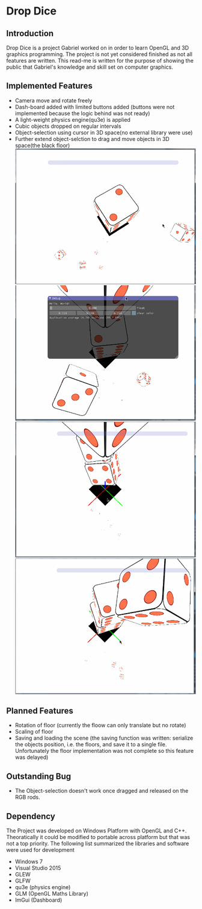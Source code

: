 Drop Dice
=========

Introduction
------------

Drop Dice is a project Gabriel worked on in order to learn OpenGL and 3D graphics programming. The project is not yet considered finished as not all features are written. This read-me is written for the purpose of showing the public that Gabriel's knowledge and skill set on computer graphics.


Implemented Features
--------------------
* Camera move and rotate freely
* Dash-board added with limited buttons added (buttons were not implemented because the logic behind was not ready)
* A light-weight physics engine(qu3e) is applied
* Cubic objects dropped on regular intervals
* Object-selection using cursor in 3D space(no external library were use)
* Further extend object-selction to drag and move objects in 3D space(the black floor)
![camera](/screenshots/1.gif?raw=true)
![dashboard](/screenshots/2.gif?raw=true)
![moving ground](/screenshots/3.gif?raw=true)
![moving ground](/screenshots/4.gif?raw=true)

Planned Features
----------------
* Rotation of floor (currently the floow can only translate but no rotate)
* Scaling of floor
* Saving and loading the scene (the saving function was written: serialize the objects position, i.e. the floors, and save it to a single file. Unfortunately the floor implementation was not complete so this feature was delayed)

Outstanding Bug
---------------
* The Object-selection doesn't work once dragged and released on the RGB rods.

Dependency
----------
The Project was developed on Windows Platform with OpenGL and C++. Theoratically it could be modified to portable across platform but that was not a top priority.
The following list summarized the libraries and software were used for development
* Windows 7
* Visual Studio 2015
* GLEW
* GLFW
* qu3e (physics engine)
* GLM (OpenGL Maths Library)
* ImGui (Dashboard)